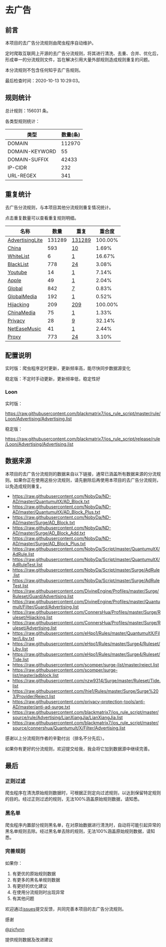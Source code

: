 # 去广告

## 前言

本项目的去广告分流规则由爬虫程序自动维护。

定时爬取互联网上开源的去广告分流规则，将其进行清洗、去重、合并、优化后，形成单一的分流规则文件，旨在解决引用大量外部规则造成规则重复的问题。

本分流规则不包含任何知乎去广告规则。

最后检查时间：2020-10-13 10:29:03。

## 规则统计

总计规则：156031 条。

各类型规则统计：

| 类型 | 数量(条) |
| ---- | ---- |
| DOMAIN | 112970 |
| DOMAIN-KEYWORD | 55 |
| DOMAIN-SUFFIX | 42433 |
| IP-CIDR | 232 |
| URL-REGEX | 341 |
## 重复统计

去广告分流规则，与本项目其他分流规则重复情况统计。

点击重复数量可以查看重复规则明细。

| 名称 | 数量 | 重复 | 重合度 |
| ---- | ---- | ---- | ------ |
|  [AdvertisingLite](https://github.com/blackmatrix7/ios_rule_script/tree/master/rule/Loon/AdvertisingLite)    | 131289   | [131289](https://github.com/blackmatrix7/ios_rule_script/tree/master/rule/Repeat/Advertising/AdvertisingLite.list)   |   100.00%  |
|  [China](https://github.com/blackmatrix7/ios_rule_script/tree/master/rule/Loon/China)    | 593   | [10](https://github.com/blackmatrix7/ios_rule_script/tree/master/rule/Repeat/Advertising/China.list)   |   1.69%  |
|  [WhiteList](https://github.com/blackmatrix7/ios_rule_script/tree/master/rule/Loon/WhiteList)    | 6   | [1](https://github.com/blackmatrix7/ios_rule_script/tree/master/rule/Repeat/Advertising/WhiteList.list)   |   16.67%  |
|  [BlackList](https://github.com/blackmatrix7/ios_rule_script/tree/master/rule/Loon/BlackList)    | 778   | [24](https://github.com/blackmatrix7/ios_rule_script/tree/master/rule/Repeat/Advertising/BlackList.list)   |   3.08%  |
|  [Youtube](https://github.com/blackmatrix7/ios_rule_script/tree/master/rule/Loon/Youtube)    | 14   | [1](https://github.com/blackmatrix7/ios_rule_script/tree/master/rule/Repeat/Advertising/Youtube.list)   |   7.14%  |
|  [Apple](https://github.com/blackmatrix7/ios_rule_script/tree/master/rule/Loon/Apple)    | 49   | [1](https://github.com/blackmatrix7/ios_rule_script/tree/master/rule/Repeat/Advertising/Apple.list)   |   2.04%  |
|  [Global](https://github.com/blackmatrix7/ios_rule_script/tree/master/rule/Loon/Global)    | 842   | [7](https://github.com/blackmatrix7/ios_rule_script/tree/master/rule/Repeat/Advertising/Global.list)   |   0.83%  |
|  [GlobalMedia](https://github.com/blackmatrix7/ios_rule_script/tree/master/rule/Loon/GlobalMedia)    | 192   | [1](https://github.com/blackmatrix7/ios_rule_script/tree/master/rule/Repeat/Advertising/GlobalMedia.list)   |   0.52%  |
|  [Hijacking](https://github.com/blackmatrix7/ios_rule_script/tree/master/rule/Loon/Hijacking)    | 209   | [209](https://github.com/blackmatrix7/ios_rule_script/tree/master/rule/Repeat/Advertising/Hijacking.list)   |   100.00%  |
|  [ChinaMedia](https://github.com/blackmatrix7/ios_rule_script/tree/master/rule/Loon/ChinaMedia)    | 75   | [1](https://github.com/blackmatrix7/ios_rule_script/tree/master/rule/Repeat/Advertising/ChinaMedia.list)   |   1.33%  |
|  [Privacy](https://github.com/blackmatrix7/ios_rule_script/tree/master/rule/Loon/Privacy)    | 28   | [9](https://github.com/blackmatrix7/ios_rule_script/tree/master/rule/Repeat/Advertising/Privacy.list)   |   32.14%  |
|  [NetEaseMusic](https://github.com/blackmatrix7/ios_rule_script/tree/master/rule/Loon/NetEaseMusic)    | 41   | [1](https://github.com/blackmatrix7/ios_rule_script/tree/master/rule/Repeat/Advertising/NetEaseMusic.list)   |   2.44%  |
|  [Proxy](https://github.com/blackmatrix7/ios_rule_script/tree/master/rule/Loon/Proxy)    | 773   | [24](https://github.com/blackmatrix7/ios_rule_script/tree/master/rule/Repeat/Advertising/Proxy.list)   |   3.10%  |
## 配置说明

实时版：爬虫程序定时更新，更新频率高，能尽快同步数据源变化

稳定版：不定时手动更新，更新频率低，稳定性好

### Loon 
实时版：

https://raw.githubusercontent.com/blackmatrix7/ios_rule_script/master/rule/Loon/Advertising/Advertising.list

稳定版：

https://raw.githubusercontent.com/blackmatrix7/ios_rule_script/release/rule/Loon/Advertising/Advertising.list

## 数据来源

本项目的去广告分流规则的数据来自以下链接，通常已涵盖所有数据来源的分流规则。如果你正在使用这些分流规则，请先删除后再使用本项目的去广告分流规则，以免造成规则重复。

- https://raw.githubusercontent.com/NobyDa/ND-AD/master/QuantumultX/AD_Block.txt
- https://raw.githubusercontent.com/NobyDa/ND-AD/master/QuantumultX/AD_Block_Plus.txt
- https://raw.githubusercontent.com/NobyDa/ND-AD/master/Surge/AD_Block.txt
- https://raw.githubusercontent.com/NobyDa/ND-AD/master/Surge/AD_Block_Add.txt
- https://raw.githubusercontent.com/NobyDa/ND-AD/master/Surge/AD_Block_Plus.txt
- https://raw.githubusercontent.com/NobyDa/Script/master/QuantumultX/AdRule.list
- https://raw.githubusercontent.com/NobyDa/Script/master/QuantumultX/AdRuleTest.list
- https://raw.githubusercontent.com/NobyDa/Script/master/Surge/AdRule.list
- https://raw.githubusercontent.com/NobyDa/Script/master/Surge/AdRuleTest.list
- https://raw.githubusercontent.com/DivineEngine/Profiles/master/Surge/Ruleset/Guard/Advertising.list
- https://raw.githubusercontent.com/DivineEngine/Profiles/master/Quantumult/Filter/Guard/Advertising.list
- https://raw.githubusercontent.com/ConnersHua/Profiles/master/Surge/Ruleset/Hijacking.list
- https://raw.githubusercontent.com/ConnersHua/Profiles/master/Surge/Ruleset/Advertising.list
- https://raw.githubusercontent.com/eHpo1/Rules/master/QuantumultX/Filter/Liby.txt
- https://raw.githubusercontent.com/eHpo1/Rules/master/Surge4/Ruleset/Liby.list
- https://raw.githubusercontent.com/eHpo1/Rules/master/Surge4/Ruleset/Tide.list
- https://raw.githubusercontent.com/scomper/surge-list/master/reject.list
- https://raw.githubusercontent.com/scomper/surge-list/master/adblock.list
- https://raw.githubusercontent.com/nzw9314/Surge/master/Ruleset/Tide.list
- https://raw.githubusercontent.com/lhie1/Rules/master/Surge/Surge%203/Provider/Reject.list
- https://raw.githubusercontent.com/privacy-protection-tools/anti-AD/master/anti-ad-surge.txt
- https://raw.githubusercontent.com/blackmatrix7/ios_rule_script/master/source/rule/Advertising/LianXiangJia/LianXiangJia.list
- https://raw.githubusercontent.com/blackmatrix7/ios_rule_script/master/source/connershua/Quantumult/X/Filter/Advertising.list


感谢以上分流规则作者的辛勤付出（排名不分先后）。

如果你有更好的分流规则，欢迎提交给我，我会将它加到数据源中继续完善。

## 最后

### 正则过滤

爬虫程序在清洗原始规则数据时，可根据正则定向过滤规则，以达到保留特定规则的目的。经过正则过滤的规则，无法100%涵盖原始规则数据，请知悉。

### 黑名单

爬虫程序内置部分规则黑名单，在对原始数据进行清洗时，自动将可能引起异常的黑名单规则去除。经过黑名单去除的规则，无法100%涵盖原始规则数据，请知悉。

### 完善规则

如果你：

1. 有更优的原始规则数据
2. 有更多的黑名单规则数据
3. 有更好的优化建议
4. 在使用分流规则时出现异常
5. 有其他问题

欢迎通过[issues](https://github.com/blackmatrix7/ios_rule_script/issues/new)提交反馈，共同完善本项目的去广告分流规则。

感谢

[@zjcfynn](https://github.com/zjcfynn)

提供规则数据及改进建议